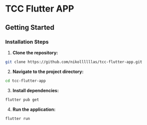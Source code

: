 # TCC Flutter APP

## Getting Started

### Installation Steps

1. **Clone the repository:**

```bash
git clone https://github.com/nikollllllas/tcc-flutter-app.git
```

2. **Navigate to the project directory:**

```bash
cd tcc-flutter-app
```

3. **Install dependencies:**

```bash
flutter pub get
```

4. **Run the application:**

```bash
flutter run
```

